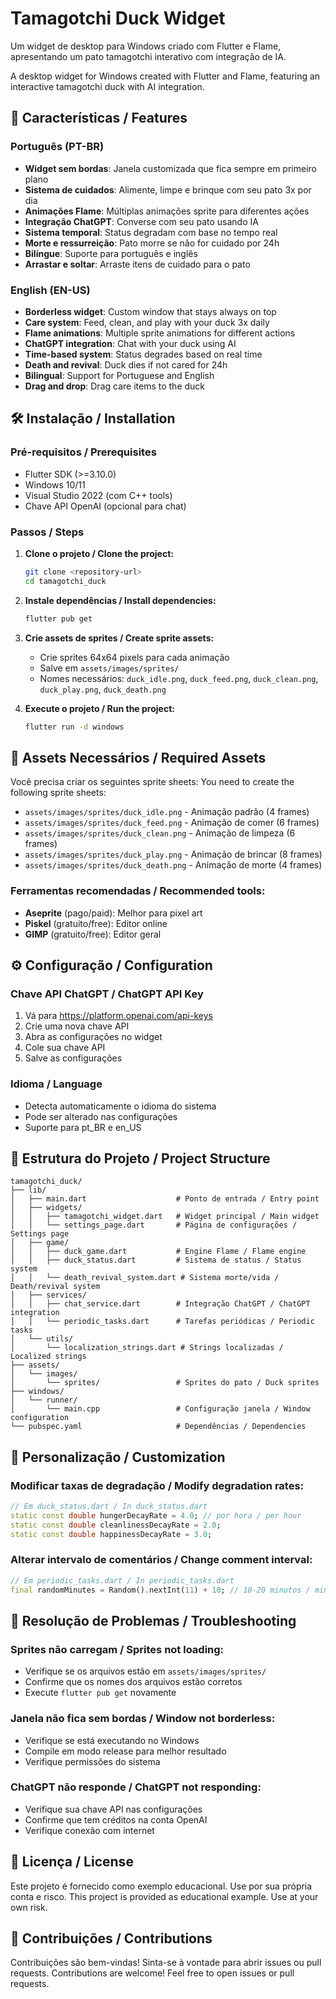 # Tamagotchi Duck Widget

Um widget de desktop para Windows criado com Flutter e Flame, apresentando um pato tamagotchi interativo com integração de IA.

A desktop widget for Windows created with Flutter and Flame, featuring an interactive tamagotchi duck with AI integration.

## 🦆 Características / Features

### Português (PT-BR)
- **Widget sem bordas**: Janela customizada que fica sempre em primeiro plano
- **Sistema de cuidados**: Alimente, limpe e brinque com seu pato 3x por dia
- **Animações Flame**: Múltiplas animações sprite para diferentes ações
- **Integração ChatGPT**: Converse com seu pato usando IA
- **Sistema temporal**: Status degradam com base no tempo real
- **Morte e ressurreição**: Pato morre se não for cuidado por 24h
- **Bilíngue**: Suporte para português e inglês
- **Arrastar e soltar**: Arraste itens de cuidado para o pato

### English (EN-US)
- **Borderless widget**: Custom window that stays always on top
- **Care system**: Feed, clean, and play with your duck 3x daily
- **Flame animations**: Multiple sprite animations for different actions
- **ChatGPT integration**: Chat with your duck using AI
- **Time-based system**: Status degrades based on real time
- **Death and revival**: Duck dies if not cared for 24h
- **Bilingual**: Support for Portuguese and English
- **Drag and drop**: Drag care items to the duck

## 🛠️ Instalação / Installation

### Pré-requisitos / Prerequisites
- Flutter SDK (>=3.10.0)
- Windows 10/11
- Visual Studio 2022 (com C++ tools)
- Chave API OpenAI (opcional para chat)

### Passos / Steps

1. **Clone o projeto / Clone the project:**
   ```bash
   git clone <repository-url>
   cd tamagotchi_duck
   ```

2. **Instale dependências / Install dependencies:**
   ```bash
   flutter pub get
   ```

3. **Crie assets de sprites / Create sprite assets:**
   - Crie sprites 64x64 pixels para cada animação
   - Salve em `assets/images/sprites/`
   - Nomes necessários: `duck_idle.png`, `duck_feed.png`, `duck_clean.png`, `duck_play.png`, `duck_death.png`

4. **Execute o projeto / Run the project:**
   ```bash
   flutter run -d windows
   ```

## 🎨 Assets Necessários / Required Assets

Você precisa criar os seguintes sprite sheets:
You need to create the following sprite sheets:

- `assets/images/sprites/duck_idle.png` - Animação padrão (4 frames)
- `assets/images/sprites/duck_feed.png` - Animação de comer (6 frames)
- `assets/images/sprites/duck_clean.png` - Animação de limpeza (6 frames)
- `assets/images/sprites/duck_play.png` - Animação de brincar (8 frames)
- `assets/images/sprites/duck_death.png` - Animação de morte (4 frames)

### Ferramentas recomendadas / Recommended tools:
- **Aseprite** (pago/paid): Melhor para pixel art
- **Piskel** (gratuito/free): Editor online
- **GIMP** (gratuito/free): Editor geral

## ⚙️ Configuração / Configuration

### Chave API ChatGPT / ChatGPT API Key
1. Vá para https://platform.openai.com/api-keys
2. Crie uma nova chave API
3. Abra as configurações no widget
4. Cole sua chave API
5. Salve as configurações

### Idioma / Language
- Detecta automaticamente o idioma do sistema
- Pode ser alterado nas configurações
- Suporte para pt_BR e en_US

## 📁 Estrutura do Projeto / Project Structure

```
tamagotchi_duck/
├── lib/
│   ├── main.dart                    # Ponto de entrada / Entry point
│   ├── widgets/
│   │   ├── tamagotchi_widget.dart   # Widget principal / Main widget
│   │   └── settings_page.dart       # Página de configurações / Settings page
│   ├── game/
│   │   ├── duck_game.dart           # Engine Flame / Flame engine
│   │   ├── duck_status.dart         # Sistema de status / Status system
│   │   └── death_revival_system.dart # Sistema morte/vida / Death/revival system
│   ├── services/
│   │   ├── chat_service.dart        # Integração ChatGPT / ChatGPT integration
│   │   └── periodic_tasks.dart      # Tarefas periódicas / Periodic tasks
│   └── utils/
│       └── localization_strings.dart # Strings localizadas / Localized strings
├── assets/
│   └── images/
│       └── sprites/                 # Sprites do pato / Duck sprites
├── windows/
│   └── runner/
│       └── main.cpp                 # Configuração janela / Window configuration
└── pubspec.yaml                     # Dependências / Dependencies
```

## 🔧 Personalização / Customization

### Modificar taxas de degradação / Modify degradation rates:
```dart
// Em duck_status.dart / In duck_status.dart
static const double hungerDecayRate = 4.0; // por hora / per hour
static const double cleanlinessDecayRate = 2.0;
static const double happinessDecayRate = 3.0;
```

### Alterar intervalo de comentários / Change comment interval:
```dart
// Em periodic_tasks.dart / In periodic_tasks.dart
final randomMinutes = Random().nextInt(11) + 10; // 10-20 minutos / minutes
```

## 🐛 Resolução de Problemas / Troubleshooting

### Sprites não carregam / Sprites not loading:
- Verifique se os arquivos estão em `assets/images/sprites/`
- Confirme que os nomes dos arquivos estão corretos
- Execute `flutter pub get` novamente

### Janela não fica sem bordas / Window not borderless:
- Verifique se está executando no Windows
- Compile em modo release para melhor resultado
- Verifique permissões do sistema

### ChatGPT não responde / ChatGPT not responding:
- Verifique sua chave API nas configurações
- Confirme que tem créditos na conta OpenAI
- Verifique conexão com internet

## 📝 Licença / License

Este projeto é fornecido como exemplo educacional. Use por sua própria conta e risco.
This project is provided as educational example. Use at your own risk.

## 🤝 Contribuições / Contributions

Contribuições são bem-vindas! Sinta-se à vontade para abrir issues ou pull requests.
Contributions are welcome! Feel free to open issues or pull requests.
